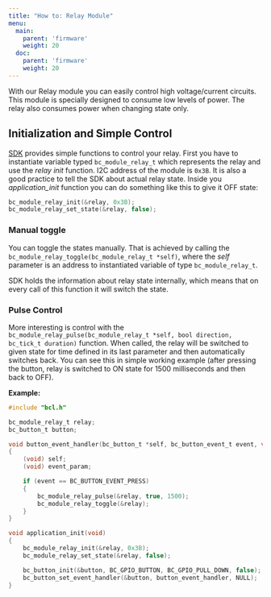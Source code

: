 ```yaml
---
title: "How to: Relay Module"
menu:
  main:
    parent: 'firmware'
    weight: 20
  doc:
    parent: 'firmware'
    weight: 20
---
```


With our Relay module you can easily control high voltage/current circuits. This module is specially designed to consume low levels of power. The relay also consumes power when changing state only.


## Initialization and Simple Control
[SDK](https://sdk.bigclown.com/group__bc__module__relay.html) provides simple functions to control your relay.
First you have to instantiate variable typed `bc_module_relay_t` which represents the relay and use the *relay init* function. I2C address of the module is `0x3B`. It is also a good practice to tell the SDK about actual relay state. Inside you *application_init* function you can do something like this to give it OFF state:

```c
bc_module_relay_init(&relay, 0x3B);
bc_module_relay_set_state(&relay, false);
```

### Manual toggle
You can toggle the states manually. That is achieved by calling the `bc_module_relay_toggle(bc_module_relay_t *self)`, where the *self* parameter is an address to instantiated variable of type `bc_module_relay_t`.

SDK holds the information about relay state internally, which means that on every call of this function it will switch the state.


### Pulse Control
More interesting is control with the `bc_module_relay_pulse(bc_module_relay_t *self, bool direction, bc_tick_t duration)` function. When called, the relay will be switched to given state for time defined in its last parameter and then automatically switches back. You can see this in simple working example (after pressing the button, relay is switched to ON state for 1500 milliseconds and then back to OFF).


**Example:**

```c
#include "bcl.h"

bc_module_relay_t relay;
bc_button_t button;

void button_event_handler(bc_button_t *self, bc_button_event_t event, void *event_param)
{
    (void) self;
    (void) event_param;

    if (event == BC_BUTTON_EVENT_PRESS)
    {
        bc_module_relay_pulse(&relay, true, 1500);
        bc_module_relay_toggle(&relay);
    }
}

void application_init(void)
{
    bc_module_relay_init(&relay, 0x3B);
    bc_module_relay_set_state(&relay, false);

    bc_button_init(&button, BC_GPIO_BUTTON, BC_GPIO_PULL_DOWN, false);
    bc_button_set_event_handler(&button, button_event_handler, NULL);
}

```
